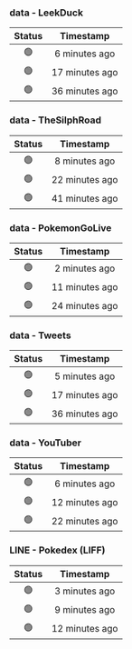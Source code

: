 ### data - LeekDuck
| Status | Timestamp |
|:------:|:---------:|
| 🟢 | 6 minutes ago |
| 🟢 | 17 minutes ago |
| 🟢 | 36 minutes ago |

### data - TheSilphRoad
| Status | Timestamp |
|:------:|:---------:|
| 🟢 | 8 minutes ago |
| 🟢 | 22 minutes ago |
| 🟢 | 41 minutes ago |

### data - PokemonGoLive
| Status | Timestamp |
|:------:|:---------:|
| 🟢 | 2 minutes ago |
| 🟢 | 11 minutes ago |
| 🟢 | 24 minutes ago |

### data - Tweets
| Status | Timestamp |
|:------:|:---------:|
| 🟢 | 5 minutes ago |
| 🟢 | 17 minutes ago |
| 🟢 | 36 minutes ago |

### data - YouTuber
| Status | Timestamp |
|:------:|:---------:|
| 🟢 | 6 minutes ago |
| 🟢 | 12 minutes ago |
| 🟢 | 22 minutes ago |

### LINE - Pokedex (LIFF)
| Status | Timestamp |
|:------:|:---------:|
| 🟢 | 3 minutes ago |
| 🟢 | 9 minutes ago |
| 🟢 | 12 minutes ago |

